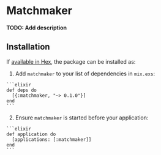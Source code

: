 # Matchmaker

**TODO: Add description**

## Installation

If [available in Hex](https://hex.pm/docs/publish), the package can be installed as:

  1. Add `matchmaker` to your list of dependencies in `mix.exs`:

    ```elixir
    def deps do
      [{:matchmaker, "~> 0.1.0"}]
    end
    ```

  2. Ensure `matchmaker` is started before your application:

    ```elixir
    def application do
      [applications: [:matchmaker]]
    end
    ```

